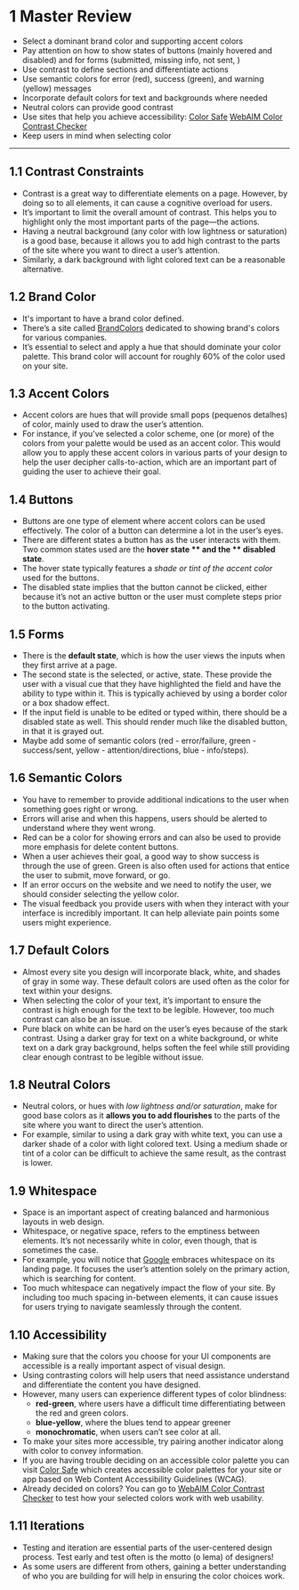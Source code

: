 # 1 Master Review

- Select a dominant brand color and supporting accent colors
- Pay attention on how to show states of buttons (mainly hovered and disabled) and for forms (submitted, missing info, not sent, )
- Use contrast to define sections and differentiate actions
- Use semantic colors for error (red), success (green), and warning (yellow) messages
- Incorporate default colors for text and backgrounds where needed
- Neutral colors can provide good contrast
- Use sites that help you achieve accessibility: [Color Safe](http://colorsafe.co/) [WebAIM Color Contrast Checker](https://webaim.org/resources/contrastchecker/)
- Keep users in mind when selecting color
---

## 1.1 Contrast Constraints

- Contrast is a great way to differentiate elements on a page. However, by doing so to all elements, it can cause a cognitive overload for users.
- It’s important to limit the overall amount of contrast. This helps you to highlight only the most important parts of the page—the actions.
- Having a neutral background (any color with low lightness or saturation) is a good base, because it allows you to add high contrast to the parts of the site where you want to direct a user’s attention.
- Similarly, a dark background with light colored text can be a reasonable alternative.

## 1.2 Brand Color

- It's important to have a brand color defined.
- There’s a site called [BrandColors](https://brandcolors.net/) dedicated to showing brand's colors for various companies.
- It’s essential to select and apply a hue that should dominate your color palette. This brand color will account for roughly 60% of the color used on your site.

## 1.3 Accent Colors

- Accent colors are hues that will provide small pops (pequenos detalhes) of color, mainly used to draw the user’s attention.
- For instance, if you’ve selected a color scheme, one (or more) of the colors from your palette would be used as an accent color. This would allow you to apply these accent colors in various parts of your design to help the user decipher calls-to-action, which are an important part of guiding the user to achieve their goal.

## 1.4 Buttons

- Buttons are one type of element where accent colors can be used effectively. The color of a button can determine a lot in the user’s eyes.
- There are different states a button has as the user interacts with them. Two common states used are the **hover state ** and the ** disabled state**.
- The hover state typically features a *shade or tint of the accent color* used for the buttons.
- The disabled state implies that the button cannot be clicked, either because it’s not an active button or the user must complete steps prior to the button activating.

## 1.5 Forms

- There is the **default state**, which is how the user views the inputs when they first arrive at a page.
- The second state is the selected, or active, state. These provide the user with a visual cue that they have highlighted the field and have the ability to type within it. This is typically achieved by using a border color or a box shadow effect.
- If the input field is unable to be edited or typed within, there should be a disabled state as well. This should render much like the disabled button, in that it is grayed out.
- Maybe add some of semantic colors (red - error/failure, green - success/sent, yellow - attention/directions, blue - info/steps).

## 1.6 Semantic Colors

- You have to remember to provide additional indications to the user when something goes right or wrong.
- Errors will arise and when this happens, users should be alerted to understand where they went wrong.
- Red can be a color for showing errors and can also be used to provide more emphasis for delete content buttons.
- When a user achieves their goal, a good way to show success is through the use of green. Green is also often used for actions that entice the user to submit, move forward, or go.
- If an error occurs on the website and we need to notify the user, we should consider selecting the yellow color.
- The visual feedback you provide users with when they interact with your interface is incredibly important. It can help alleviate pain points some users might experience.

## 1.7 Default Colors

- Almost every site you design will incorporate black, white, and shades of gray in some way. These default colors are used often as the color for text within your designs.
- When selecting the color of your text, it’s important to ensure the contrast is high enough for the text to be legible. However, too much contrast can also be an issue.
- Pure black on white can be hard on the user’s eyes because of the stark contrast. Using a darker gray for text on a white background, or white text on a dark gray background, helps soften the feel while still providing clear enough contrast to be legible without issue.

## 1.8 Neutral Colors

- Neutral colors, or hues with *low lightness and/or saturation*, make for good base colors as it **allows you to add flourishes** to the parts of the site where you want to direct the user’s attention.
- For example, similar to using a dark gray with white text, you can use a darker shade of a color with light colored text. Using a medium shade or tint of a color can be difficult to achieve the same result, as the contrast is lower.

## 1.9 Whitespace

- Space is an important aspect of creating balanced and harmonious layouts in web design.
- Whitespace, or negative space, refers to the emptiness between elements. It’s not necessarily white in color, even though, that is sometimes the case.
- For example, you will notice that [Google](http://www.google.com/) embraces whitespace on its landing page. It focuses the user’s attention solely on the primary action, which is searching for content.
- Too much whitespace can negatively impact the flow of your site. By including too much spacing in-between elements, it can cause issues for users trying to navigate seamlessly through the content.

## 1.10 Accessibility

- Making sure that the colors you choose for your UI components are accessible is a really important aspect of visual design.
- Using contrasting colors will help users that need assistance understand and differentiate the content you have designed.
- However, many users can experience different types of color blindness:
	- **red-green**, where users have a difficult time differentiating between the red and green colors.
	- **blue-yellow**, where the blues tend to appear greener
	- **monochromatic**, when users can’t see color at all.
- To make your sites more accessible, try pairing another indicator along with color to convey information.
- If you are having trouble deciding on an accessible color palette you can visit [Color Safe](http://colorsafe.co/) which creates accessible color palettes for your site or app based on Web Content Accessibility Guidelines (WCAG).
- Already decided on colors? You can go to [WebAIM Color Contrast Checker](https://webaim.org/resources/contrastchecker/) to test how your selected colors work with web usability.

## 1.11 Iterations

- Testing and iteration are essential parts of the user-centered design process. Test early and test often is the motto (o lema) of designers!
- As some users are different from others, gaining a better understanding of who you are building for will help in ensuring the color choices work.
